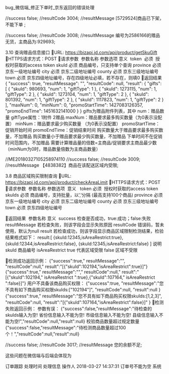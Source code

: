 

bug_微信端_修正下单时_京东返回的错误处理

//success false;
//resultCode 3004;
//resultMessage [5729524]商品已下架，不能下单 ;


//success false;
//resultCode 3008;
//resultMessage 编号为2586166的赠品无货，主商品为:929693;

3.10 查询赠品信息接口
URL: https://bizapi.jd.com/api/product/getSkuGift
HTTPS请求方式：POST
请求参数
 参数名称	参数选项	意义 
token	 必须	 授权时获取的access token
skuId	必须	商品编号，只支持单个查询
province	必须	京东一级地址编号
city	必须	京东二级地址编号
county	必须	京东三级地址编号
town	必须	京东四级地址编号，存在四级地址必填，若不存在，则填0
返回结果
{
    "success": true,
    "resultMessage": "",
    "resultCode": null,
    "result": {
        "gifts": [
            {
                "skuId": 980693,
                "num": 1,
                "giftType": 1
            },
            {
                "skuId": 1273115,
                "num": 1,
                "giftType": 2
            },
            {
                "skuId": 1273104,
                "num": 1,
                "giftType": 2
            },
            {
                "skuId": 801392,
                "num": 1,
                "giftType": 2
            },
            {
                "skuId": 1117823,
                "num": 1,
                "giftType": 2
            }
        ],
        "maxNum": 0,
        "minNum": 0,
        "promoStartTime": 1427083126357,
        "promoEndTime": 1451632141000
    }
}
gifts为赠品附件列表，其中
num：赠品数量
giftType属性：1附件 2赠品
maxNum：赠品要求最多购买数量（为0表示没配置）
minNum：赠品要求最少购买数量 （为0表示没配置）
promoStartTime：促销开始时间
promoEndTime：促销结束时间
购买数量大于赠品要求最多购买数量，不加赠品
购买数量小于赠品要求最少购买数量，不加赠品
下单时间不在促销时间范围内，不加赠品
需要计算赠品量的倍数=主商品/促销要求主商品最少数（minNum为0时，赠品数量倍数为主商品数量）

//ME20180327105258974110
//success false;
//resultCode 3009;
//resultMessage 【4838382】商品在该配送区域内受限;

3.8 商品区域购买限制查询
URL: https://bizapi.jd.com/api/product/checkAreaLimit
HTTPS请求方式：POST
请求参数
 参数名称	参数选项 	意义 
 token	必须	 授权时获取的access token
skuIds	必须	商品编号，支持批量，以’,’分隔  (最高支持100个商品)
province	必须	京东一级地址编号
city	必须	京东二级地址编号
county	必须	京东三级地址编号
town	必须	京东四级地址编号


返回结果
 参数名称	意义 
success	检查是否成功，true:成功；false:失败
resultMessage	若检查失败，则该字段会显示失败原因
resultCode	错误码，暂未使用，默认为null
result	若检查成功，则该字段显示商品区域限制检测结果，检验结果格式如下：
result:[
{skuId:12345,isAreaRestrict:true},
{skuId:12344,isAreaRestrict:false},
{skuId:12345,isAreaRestrict:false}
]
说明
skuId  商品编号
isAreaRestrict true 代表区域受限 false 区域不受限

检测成功返回示例：
{"success":true,"
resultMessage":"",
"resultCode":null,"
result":"[{\"skuId\":102194,\"isAreaRestrict\":true}]"}
{"success":true,"
resultMessage":"","
resultCode":null,"
result":"[{\"skuId\":102194,\" isAreaRestrict \":true},{\"skuId\":107164,\" isAreaRestrict \":false}]"}
用户不具备该商品购买权限：
{"success":true,
"resultMessage":"您不具有如下商品购买权限skuIds:[\"102194\"]",
"resultCode":null,
"result":null
}
{"success":true,"
resultMessage":"您不具有如下商品购买权限skuIds:[1,2,3]",
"resultCode":null,
"result":"[{\"skuId\":107164,\"isAreaRestrict\":false}]"
}
检测失败返回示例：
参数有误：
{"success":false,"resultMessage":"待检查的skuIds输入为空! 省份信息输入不能为空! 市级信息输入不能为空! 县级信息输入不能为空!","resultCode":null,"result":null}
校验商品数量超过规定数量
{"success":false,"resultMessage":"待检测商品数量超过100个！","resultCode":null,"result":null}


//success false;
//resultCode 3017;
//resultMessage 您的余额不足;
        
        
这些问题在微信端与后端会体现为

订单跟踪
处理时间	处理信息	操作人
2018-03-27 14:37:31	订单号不能为空	系统
